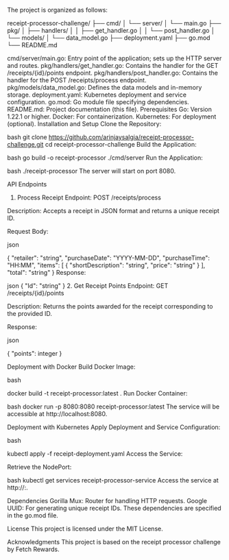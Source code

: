 The project is organized as follows:

receipt-processor-challenge/
├── cmd/
│   └── server/
│       └── main.go
├── pkg/
│   ├── handlers/
│   │   ├── get_handler.go
│   │   └── post_handler.go
│   └── models/
│       └── data_model.go
├── deployment.yaml
├── go.mod
└── README.md

cmd/server/main.go: Entry point of the application; sets up the HTTP server and routes.
pkg/handlers/get_handler.go: Contains the handler for the GET /receipts/{id}/points endpoint.
pkg/handlers/post_handler.go: Contains the handler for the POST /receipts/process endpoint.
pkg/models/data_model.go: Defines the data models and in-memory storage.
deployment.yaml: Kubernetes deployment and service configuration.
go.mod: Go module file specifying dependencies.
README.md: Project documentation (this file).
Prerequisites
Go: Version 1.22.1 or higher.
Docker: For containerization.
Kubernetes: For deployment (optional).
Installation and Setup
Clone the Repository:

bash
git clone https://github.com/arinjaysalgia/receipt-processor-challenge.git
cd receipt-processor-challenge
Build the Application:

bash
go build -o receipt-processor ./cmd/server
Run the Application:

bash
./receipt-processor
The server will start on port 8080.

API Endpoints
1. Process Receipt
Endpoint: POST /receipts/process

Description: Accepts a receipt in JSON format and returns a unique receipt ID.

Request Body:

json
 
{
  "retailer": "string",
  "purchaseDate": "YYYY-MM-DD",
  "purchaseTime": "HH:MM",
  "items": [
    {
      "shortDescription": "string",
      "price": "string"
    }
  ],
  "total": "string"
}
Response:

json
{
  "Id": "string"
}
2. Get Receipt Points
Endpoint: GET /receipts/{id}/points

Description: Returns the points awarded for the receipt corresponding to the provided ID.

Response:

json

{
  "points": integer
}

Deployment with Docker
Build Docker Image:

bash

docker build -t receipt-processor:latest .
Run Docker Container:

bash
docker run -p 8080:8080 receipt-processor:latest
The service will be accessible at http://localhost:8080.

Deployment with Kubernetes
Apply Deployment and Service Configuration:

bash
 
kubectl apply -f receipt-deployment.yaml
Access the Service:

Retrieve the NodePort:

bash
kubectl get services receipt-processor-service
Access the service at http://<NodeIP>:<NodePort>.

Dependencies
Gorilla Mux: Router for handling HTTP requests.
Google UUID: For generating unique receipt IDs.
These dependencies are specified in the go.mod file.

License
This project is licensed under the MIT License.

Acknowledgments
This project is based on the receipt processor challenge by Fetch Rewards.